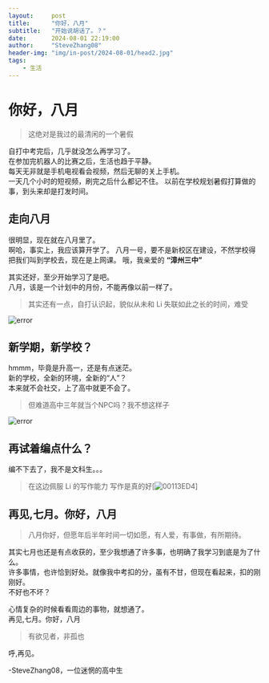 ```yaml
---
layout:     post
title:      "你好，八月"
subtitle:   "开始说胡话了。？"
date:       2024-08-01 22:19:00
author:     "SteveZhang08"
header-img: "img/in-post/2024-08-01/head2.jpg"
tags:
    - 生活
---
```


# 你好，八月

> 这绝对是我过的最清闲的一个暑假

自打中考完后，几乎就没怎么再学习了。  
在参加完机器人的比赛之后，生活也趋于平静。  
每天无非就是手机电视看会视频，然后无聊的关上手机。  
一天几个小时的短视频，刷完之后什么都记不住。
以前在学校规划暑假打算做的事，到头来却是打发时间。

## 走向八月
很明显，现在就在八月里了。  
啊哈，事实上，我应该算开学了。
八月一号，要不是新校区在建设，不然学校得把我们叫到学校去，现在是上网课。
哦，我亲爱的 **“漳州三中”**

其实还好，至少开始学习了是吧。  
八月，该是一个计划中的月份，不能再像以前一样了。

> 其实还有一点，自打认识起，貌似从未和 Li 失联如此之长的时间，难受

![error](https://stevezhang08.github.io/web.github.io/img/in-post/2024-08-01/error4.PNG)

## 新学期，新学校？

hmmm，毕竟是升高一，还是有点迷茫。  
新的学校，全新的环境，全新的“人”？  
本来就不会社交，上了高中就更不会了。  
> 但难道高中三年就当个NPC吗？我不想这样子

![error](https://stevezhang08.github.io/web.github.io/img/in-post/2024-08-01/error3.PNG)

## 再试着编点什么？
编不下去了，我不是文科生。。。
> 在这边佩服 Li 的写作能力
> 写作是真的好[![00113ED4](https://github.com/user-attachments/assets/66c080f5-8f38-46b5-824e-726bedf780ae)]

## 再见,七月。你好，八月
> 八月你好，但愿年后半年时间一切如愿，有人爱，有事做，有所期待。

其实七月也还是有点收获的，至少我想通了许多事，也明确了我学习到底是为了什么。  
许多事情，也许恰到好处。就像我中考扣的分，虽有不甘，但现在看起来，扣的刚刚好。  
不好也不坏？  

心情复杂的时候看看周边的事物，就想通了。  
再见,七月。你好，八月

> 有欲见者，非孤也

呼,再见。

-SteveZhang08，一位迷惘的高中生
